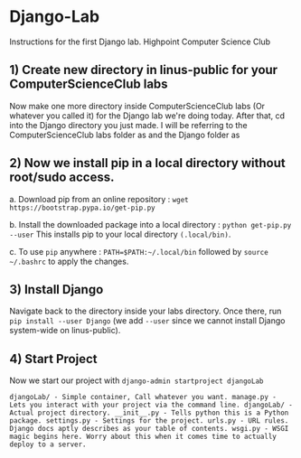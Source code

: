 # Django-Lab
Instructions for the first Django lab. Highpoint Computer Science Club

## 1) Create new directory in linus-public for your ComputerScienceClub labs
Now make one more directory inside ComputerScienceClub labs (Or whatever you called it) for the Django lab we're doing today. After that, cd into the Django directory you just made.
I will be referring to the ComputerScienceClub labs folder as <cscLabs> and the Django folder as <django>

## 2) Now we install pip in a local directory without root/sudo access.
a. Download pip from an online repository : `wget https://bootstrap.pypa.io/get-pip.py`

b. Install the downloaded package into a local directory : `python get-pip.py --user`
   This installs pip to your local directory `(.local/bin)`.

c. To use `pip` anywhere : `PATH=$PATH:~/.local/bin` followed by `source ~/.bashrc` to apply the changes.

## 3) Install Django
Navigate back to the <django> directory inside your <cscLabs> labs directory. Once there, run `pip install --user Django` (we add `--user` since we cannot install Django system-wide on linus-public).

## 4) Start Project

Now we start our project with `django-admin startproject djangoLab`

`djangoLab/ - Simple container, Call whatever you want.
    manage.py - Lets you interact with your project via the command line.
    djangoLab/ - Actual project directory.
        __init__.py - Tells python this is a Python package.
        settings.py - Settings for the project.
        urls.py - URL rules. Django docs aptly describes as your table of contents.
        wsgi.py - WSGI magic begins here. Worry about this when it comes time to actually deploy to a server.`
